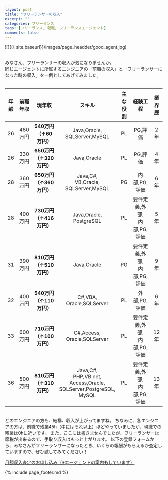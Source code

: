 ```yaml
---
layout: post
title: "フリーランサーの収入"
excerpt: ""
categories: フリーランス
tags: [フリーランス, 転職, フリーランスエージェント]
comments: false
---
```

![]({{ site.baseurl}}/images/page_headder/good_agent.jpg)<br><br>

みなさん、フリーランサーの収入が気になりませんか。  
同じエージェントに所属するエンジニアの「前職の収入」と「フリーランサーになった時の収入」を一例としてあげてみました。  
<br>

|年齢 |前職年収 |現年収 |スキル |主な役割 |経験工程 |業界歴 |
|:--:|:------:|:--------:|:----:|:------:|:------:|:----:|
|26|480万円|**540万円<br>（↑60万円）**|Java,Oracle,<br>SQLServer,MySQL|PL|PG,評価|2年|
|26|330万円|**650万円<br>（↑320万円）**|Java,Oracle|PL|PG,評価|4年|
|28|360万円|**650万円<br>（↑360万円）**|Java,C#,<br>VB,Oracle,<br>SQLServer,MySQL|PG|内部,PG,評価|6年|
|28|400万円|**730万円<br>（↑416万円）**|Java,Oracle,<br>PostgreSQL|PL|要件定義,外部,<br>内部,PG,評価|5年|
|31|390万円|**810万円<br>（↑510万円）**|Java,Oracle|PG|要件定義,外部,<br>内部,PG,評価|9年|
|32|400万円|**540万円<br>（↑110万円）**|C#,VBA,<br>Oracle,SQLServer|PL|外部,PG,評価|6年|
|33|600万円|**710万円<br>（↑100万円）**|C#,Access,<br>Oracle,SQLServer|PL|要件定義,外部,<br>内部,PG,評価|12年|
|36|500万円|**810万円<br>（↑310万円）**|Java,C#,<br>PHP,VB.net,<br>Access,Oracle,<br>SQLServer,PostgreSQL,<br>MySQL|PL|要件定義,外部,<br>内部,PG,評価|13年|

<br>
どのエンジニアの方も、結構、収入が上がってますね。  
ちなみに、各エンジニアの方は、前職で残業45h（中にはそれ以上）ほどやっていましたが、現職での残業は0hに近いです。  
また、ここには書きませんでしたが、フリーランサーは節税が出来るので、手取り収入はもっと上がります。  
以下の登録フォームから、みなさんがフリーランサーになったとき、いくらの報酬がもらえるか査定していますので、ぜひ試してみてください！  

[月額収入査定のお申し込み（※エージェントの案内もしています）](https://form.run/@mailn5CJz82V)

{% include page_footer.md %}

